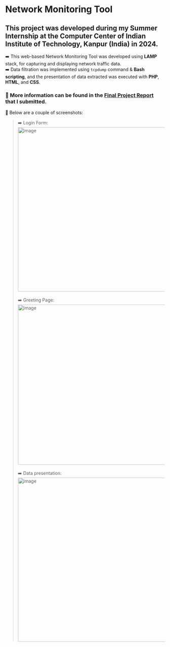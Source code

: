 # Network Monitoring Tool
## This project was developed during my Summer Internship at the Computer Center of Indian Institute of Technology, Kanpur (India) in 2024.

➡️ This web-based Network Monitoring Tool was developed using **LAMP** stack, for capturing and displaying network traffic data.  
➡️ Data filtration was implemented using `tcpdump` command & **Bash scripting**, and the presentation of data extracted was executed with **PHP**, **HTML**, and **CSS**.  

### 📔 More information can be found in the [Final Project Report](projectReport_DG.pdf) that I submitted.

📎 Below are a couple of screenshots:  <br />
>➡️ Login Form:  
> <img width="518" alt="image" src="https://github.com/user-attachments/assets/1d5fdd91-a1ae-4cba-8265-10124acc1f80"> <br /><br />
➡️ Greeting Page:  
> <img width="505" alt="image" src="https://github.com/user-attachments/assets/a760e784-0502-45e5-866b-794059973dd3"> <br /><br />
➡️ Data presentation:  
> <img width="517" alt="image" src="https://github.com/user-attachments/assets/ce820f8c-5a52-4f1b-8f6e-35cb9b352607">
